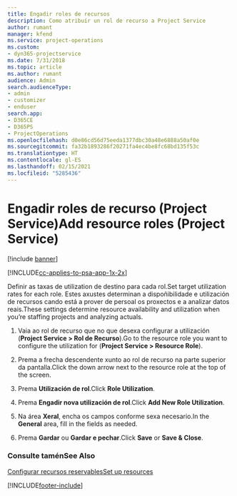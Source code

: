 ```yaml
---
title: Engadir roles de recursos
description: Como atribuír un rol de recurso a Project Service
author: rumant
manager: kfend
ms.service: project-operations
ms.custom:
- dyn365-projectservice
ms.date: 7/31/2018
ms.topic: article
ms.author: rumant
audience: Admin
search.audienceType:
- admin
- customizer
- enduser
search.app:
- D365CE
- D365PS
- ProjectOperations
ms.openlocfilehash: d0e86cd56d75eeda1377dbc30a48e6888a50af0e
ms.sourcegitcommit: fa32b1893286f20271fa4ec4be8fc68bd135f53c
ms.translationtype: HT
ms.contentlocale: gl-ES
ms.lasthandoff: 02/15/2021
ms.locfileid: "5285436"
---
```

# <a name="add-resource-roles-project-service"></a><span data-ttu-id="2ec84-103">Engadir roles de recurso (Project Service)</span><span class="sxs-lookup"><span data-stu-id="2ec84-103">Add resource roles (Project Service)</span></span>

[!include [banner](../includes/psa-now-project-operations.md)]

[!INCLUDE[cc-applies-to-psa-app-1x-2x](../includes/cc-applies-to-psa-app-1x-2x.md)]

<span data-ttu-id="2ec84-104">Definir as taxas de utilization de destino para cada rol.</span><span class="sxs-lookup"><span data-stu-id="2ec84-104">Set target utilization rates for each role.</span></span> <span data-ttu-id="2ec84-105">Estes axustes determinan a dispoñibilidade e utilización de recursos cando está a prover de persoal os proxectos e a analizar datos reais.</span><span class="sxs-lookup"><span data-stu-id="2ec84-105">These settings determine resource availability and utilization when you’re staffing projects and analyzing actuals.</span></span>  
  
1.  <span data-ttu-id="2ec84-106">Vaia ao rol de recurso que no que desexa configurar a utilización (**Project Service > Rol de Recurso**).</span><span class="sxs-lookup"><span data-stu-id="2ec84-106">Go to the resource role you want to configure the utilization for (**Project Service > Resource Role**).</span></span>  
  
2.  <span data-ttu-id="2ec84-107">Prema a frecha descendente xunto ao rol de recurso na parte superior da pantalla.</span><span class="sxs-lookup"><span data-stu-id="2ec84-107">Click the down arrow next to the resource role at the top of the screen.</span></span>  
  
3.  <span data-ttu-id="2ec84-108">Prema **Utilización de rol**.</span><span class="sxs-lookup"><span data-stu-id="2ec84-108">Click **Role Utilization**.</span></span>  
  
4.  <span data-ttu-id="2ec84-109">Prema **Engadir nova utilización de rol**.</span><span class="sxs-lookup"><span data-stu-id="2ec84-109">Click **Add New Role Utilization**.</span></span>  
  
5.  <span data-ttu-id="2ec84-110">Na área **Xeral**, encha os campos conforme sexa necesario.</span><span class="sxs-lookup"><span data-stu-id="2ec84-110">In the **General** area, fill in the fields as needed.</span></span>  
  
6.  <span data-ttu-id="2ec84-111">Prema **Gardar** ou **Gardar e pechar**.</span><span class="sxs-lookup"><span data-stu-id="2ec84-111">Click **Save** or **Save & Close**.</span></span>  
  
### <a name="see-also"></a><span data-ttu-id="2ec84-112">Consulte tamén</span><span class="sxs-lookup"><span data-stu-id="2ec84-112">See Also</span></span>  
 [<span data-ttu-id="2ec84-113">Configurar recursos reservables</span><span class="sxs-lookup"><span data-stu-id="2ec84-113">Set up resources</span></span>](../psa/set-up-resources.md)


[!INCLUDE[footer-include](../includes/footer-banner.md)]